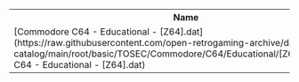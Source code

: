 <table>
<tr><th>Name</th><th>Size</th></tr>
<tr><td>
[Commodore C64 - Educational - [Z64].dat](https://raw.githubusercontent.com/open-retrogaming-archive/dat-catalog/main/root/basic/TOSEC/Commodore/C64/Educational/[Z64]/Commodore C64 - Educational - [Z64].dat)
</td><td>55045</td></tr>
</table>
